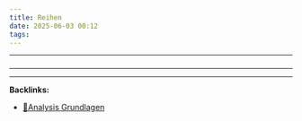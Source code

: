 ```yaml
---
title: Reihen
date: 2025-06-03 00:12
tags: 
---
```


----

### 






----

----
**Backlinks:**
- [📂Analysis Grundlagen](/📁Analysis_Grundlagen)
